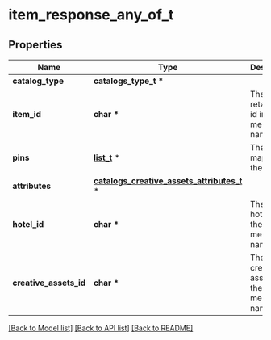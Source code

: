 # item_response_any_of_t

## Properties
Name | Type | Description | Notes
------------ | ------------- | ------------- | -------------
**catalog_type** | **catalogs_type_t \*** |  | 
**item_id** | **char \*** | The catalog retail item id in the merchant namespace | [optional] 
**pins** | [**list_t**](pin.md) \* | The pins mapped to the item | [optional] 
**attributes** | [**catalogs_creative_assets_attributes_t**](catalogs_creative_assets_attributes.md) \* |  | [optional] 
**hotel_id** | **char \*** | The catalog hotel id in the merchant namespace | [optional] 
**creative_assets_id** | **char \*** | The catalog creative assets id in the merchant namespace | [optional] 

[[Back to Model list]](../README.md#documentation-for-models) [[Back to API list]](../README.md#documentation-for-api-endpoints) [[Back to README]](../README.md)


